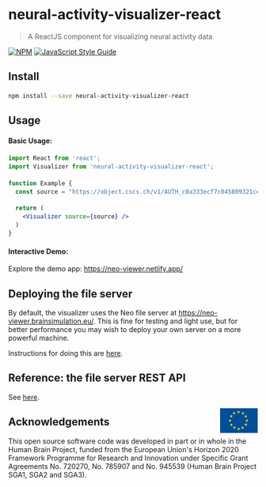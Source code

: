 # neural-activity-visualizer-react

> A ReactJS component for visualizing neural activity data

[![NPM](https://img.shields.io/npm/v/neural-activity-visualizer-react.svg)](https://www.npmjs.com/package/neural-activity-visualizer-react) [![JavaScript Style Guide](https://img.shields.io/badge/code_style-standard-brightgreen.svg)](https://standardjs.com)

## Install

```bash
npm install --save neural-activity-visualizer-react
```

## Usage

#### Basic Usage:
```jsx
import React from 'react';
import Visualizer from 'neural-activity-visualizer-react';

function Example {
  const source = "https://object.cscs.ch/v1/AUTH_c0a333ecf7c045809321ce9d9ecdfdea/Migliore_2018_CA1/exp_data/abf-int-bAC/Ivy_960711AHP3/96711008.abf";

  return (
    <Visualizer source={source} />
  )
}
```

#### Interactive Demo:

Explore the demo app:
https://neo-viewer.netlify.app/


## Deploying the file server

By default, the visualizer uses the Neo file server at https://neo-viewer.brainsimulation.eu/. This is fine for testing and light use, but for better performance you may
wish to deploy your own server on a more powerful machine.

Instructions for doing this are [here](https://github.com/NeuralEnsemble/neo-viewer/blob/master/api/README.md#deployment).


## Reference: the file server REST API

See [here](https://neo-viewer.brainsimulation.eu/#api_docs).


<div><img src="https://raw.githubusercontent.com/NeuralEnsemble/neo-viewer/master/eu_logo.jpg" alt="EU Logo" width="15%" align="right"></div>


## Acknowledgements
This open source software code was developed in part or in whole in the Human Brain Project, funded from the European Union's Horizon 2020 Framework Programme for Research and Innovation under Specific Grant Agreements No. 720270, No. 785907 and No. 945539 (Human Brain Project SGA1, SGA2 and SGA3).